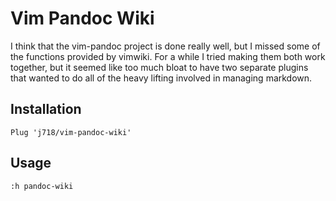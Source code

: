 # Vim Pandoc Wiki

I think that the vim-pandoc project is done really well, but I missed some of the functions provided by vimwiki.
For a while I tried making them both work together, but it seemed like too much bloat to have two separate plugins that wanted to do all of the heavy lifting involved in managing markdown.

## Installation

`Plug 'j718/vim-pandoc-wiki'`

## Usage

`:h pandoc-wiki`

